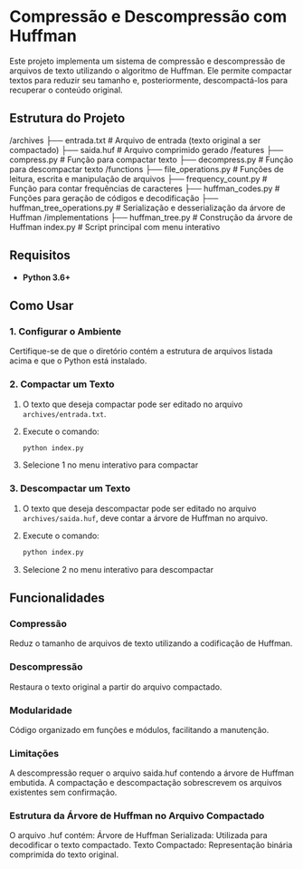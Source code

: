 # Compressão e Descompressão com Huffman

Este projeto implementa um sistema de compressão e descompressão de arquivos de texto utilizando o algoritmo de Huffman. Ele permite compactar textos para reduzir seu tamanho e, posteriormente, descompactá-los para recuperar o conteúdo original.

## Estrutura do Projeto

/archives ├── entrada.txt # Arquivo de entrada (texto original a ser compactado) ├── saida.huf # Arquivo comprimido gerado /features ├── compress.py # Função para compactar texto ├── decompress.py # Função para descompactar texto /functions ├── file_operations.py # Funções de leitura, escrita e manipulação de arquivos ├── frequency_count.py # Função para contar frequências de caracteres ├── huffman_codes.py # Funções para geração de códigos e decodificação ├── huffman_tree_operations.py # Serialização e desserialização da árvore de Huffman /implementations ├── huffman_tree.py # Construção da árvore de Huffman index.py # Script principal com menu interativo

## Requisitos

- **Python 3.6+**

## Como Usar

### 1. Configurar o Ambiente
Certifique-se de que o diretório contém a estrutura de arquivos listada acima e que o Python está instalado.

### 2. Compactar um Texto
1. O texto que deseja compactar pode ser editado no arquivo `archives/entrada.txt`.

2. Execute o comando:
   ```bash
   python index.py
   ```
3. Selecione 1 no menu interativo para compactar

### 3. Descompactar um Texto
1. O texto que deseja descompactar pode ser editado no arquivo `archives/saida.huf`, deve contar a árvore de Huffman no arquivo.

2. Execute o comando:
   ```bash
   python index.py
   ```
3. Selecione 2 no menu interativo para descompactar

## Funcionalidades
### Compressão
Reduz o tamanho de arquivos de texto utilizando a codificação de Huffman.

### Descompressão
Restaura o texto original a partir do arquivo compactado.

### Modularidade
Código organizado em funções e módulos, facilitando a manutenção.

### Limitações
A descompressão requer o arquivo saida.huf contendo a árvore de Huffman embutida.
A compactação e descompactação sobrescrevem os arquivos existentes sem confirmação.

### Estrutura da Árvore de Huffman no Arquivo Compactado
O arquivo .huf contém:
Árvore de Huffman Serializada: Utilizada para decodificar o texto compactado.
Texto Compactado: Representação binária comprimida do texto original.